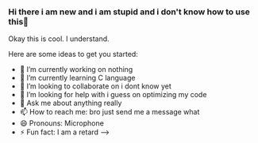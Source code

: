 ### Hi there i am new and i am stupid and i don't know how to use this👋

Okay this is cool. I understand.

Here are some ideas to get you started:

- 🔭 I’m currently working on nothing
- 🌱 I’m currently learning C language
- 👯 I’m looking to collaborate on i dont know yet
- 🤔 I’m looking for help with i guess on optimizing my code
- 💬 Ask me about anything really
- 📫 How to reach me: bro just send me a message what
- 😄 Pronouns: Microphone
- ⚡ Fun fact: I am a retard
-->
